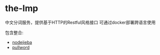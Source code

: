 # the-Imp

中文分词服务，提供基于HTTP的Restful风格接口
可通过docker部署跨语言使用

包含整合:

* [nodejieba](https://github.com/yanyiwu/nodejieba)
* [pullword](http://pullword.com/)
